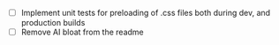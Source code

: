 - [ ] Implement unit tests for preloading of .css files both during dev, and production builds
- [ ] Remove AI bloat from the readme